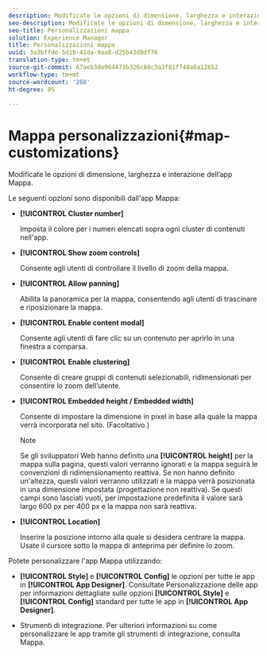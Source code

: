 ```yaml
---
description: Modificate le opzioni di dimensione, larghezza e interazione dell’app Mappa.
seo-description: Modificate le opzioni di dimensione, larghezza e interazione dell’app Mappa.
seo-title: Personalizzazioni mappa
solution: Experience Manager
title: Personalizzazioni mappa
uuid: 3a3bffde-5d1b-41da-9aa8-d25b43d0df76
translation-type: tm+mt
source-git-commit: 67aeb3de964473b326c88c3a3f81ff48a6a12652
workflow-type: tm+mt
source-wordcount: '268'
ht-degree: 0%

---
```



# Mappa personalizzazioni{#map-customizations}

Modificate le opzioni di dimensione, larghezza e interazione dell’app Mappa.



Le seguenti opzioni sono disponibili dall&#39;app Mappa:

* **[!UICONTROL Cluster number]**

   Imposta il colore per i numeri elencati sopra ogni cluster di contenuti nell&#39;app.

* **[!UICONTROL Show zoom controls]**

   Consente agli utenti di controllare il livello di zoom della mappa.

* **[!UICONTROL Allow panning]**

   Abilita la panoramica per la mappa, consentendo agli utenti di trascinare e riposizionare la mappa.

* **[!UICONTROL Enable content modal]**

   Consente agli utenti di fare clic su un contenuto per aprirlo in una finestra a comparsa.

* **[!UICONTROL Enable clustering]**

   Consente di creare gruppi di contenuti selezionabili, ridimensionati per consentire lo zoom dell’utente.

* **[!UICONTROL Embedded height / Embedded width]**

   Consente di impostare la dimensione in pixel in base alla quale la mappa verrà incorporata nel sito. (Facoltativo.)

   >[!NOTE]
   >
   >Se gli sviluppatori Web hanno definito una **[!UICONTROL height]** per la mappa sulla pagina, questi valori verranno ignorati e la mappa seguirà le convenzioni di ridimensionamento reattiva. Se non hanno definito un&#39;altezza, questi valori verranno utilizzati e la mappa verrà posizionata in una dimensione impostata (progettazione non reattiva). Se questi campi sono lasciati vuoti, per impostazione predefinita il valore sarà largo 600 px per 400 px e la mappa non sarà reattiva.

* **[!UICONTROL Location]**

   Inserire la posizione intorno alla quale si desidera centrare la mappa. Usate il cursore sotto la mappa di anteprima per definire lo zoom.

Potete personalizzare l&#39;app Mappa utilizzando:

* **[!UICONTROL Style]** e  **[!UICONTROL Config]** le opzioni per tutte le app in  **[!UICONTROL App Designer]**. Consultate Personalizzazione delle app per informazioni dettagliate sulle opzioni **[!UICONTROL Style]** e **[!UICONTROL Config]** standard per tutte le app in **[!UICONTROL App Designer]**.

* Strumenti di integrazione. Per ulteriori informazioni su come personalizzare le app tramite gli strumenti di integrazione, consulta Mappa.

